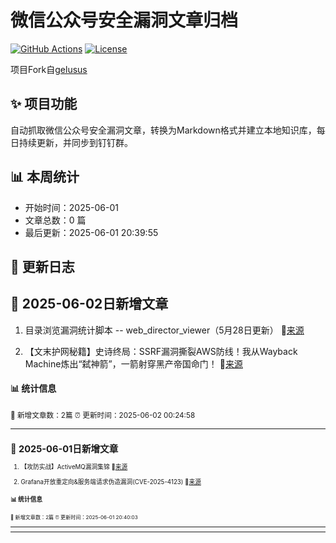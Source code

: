 # 微信公众号安全漏洞文章归档

[![GitHub Actions](https://github.com/gelusus/wxvl/actions/workflows/update_today.yml/badge.svg)](https://github.com/gelusus/wxvl/actions)
[![License](https://img.shields.io/badge/license-MIT-blue.svg)](LICENSE)

项目Fork自[gelusus](https://github.com/gelusus/wxvl)

## ✨ 项目功能

自动抓取微信公众号安全漏洞文章，转换为Markdown格式并建立本地知识库，每日持续更新，并同步到钉钉群。

## 📊 本周统计
- 开始时间：2025-06-01
- 文章总数：0 篇
- 最后更新：2025-06-01 20:39:55

## 📝 更新日志

## 📢 2025-06-02日新增文章

1. 目录浏览漏洞统计脚本 -- web_director_viewer（5月28日更新） 🔗[来源](https://mp.weixin.qq.com/s?__biz=MzI4MDQ5MjY1Mg==&mid=2247516738&idx=1&sn=88872ecc81acaaafa9838d99b3359fa1)

2. 【文末护网秘籍】史诗终局：SSRF漏洞撕裂AWS防线！我从Wayback Machine炼出“弑神箭”，一箭射穿黑产帝国命门！ 🔗[来源](https://mp.weixin.qq.com/s?__biz=MzI0NjE1NDYyOA==&mid=2247485554&idx=1&sn=824dd27c139e49a5431875369685ea03)

#### 📊 统计信息
<small>📝 新增文章数：2篇
⏰ 更新时间：2025-06-02 00:24:58<small>

---


## 📢 2025-06-01日新增文章

1. 【攻防实战】ActiveMQ漏洞集锦 🔗[来源](https://mp.weixin.qq.com/s?__biz=Mzg5NTU2NjA1Mw==&mid=2247502774&idx=1&sn=f7262ac03c15933af92a0d4a7ac437fd)

2. Grafana开放重定向&服务端请求伪造漏洞(CVE-2025-4123) 🔗[来源](https://mp.weixin.qq.com/s?__biz=MzkzNzMxODkzMw==&mid=2247485877&idx=1&sn=8b1dd823a7b97c930529e2ba76284f93)

#### 📊 统计信息
<small>📝 新增文章数：2篇
⏰ 更新时间：2025-06-01 20:40:03<small>

---


---
